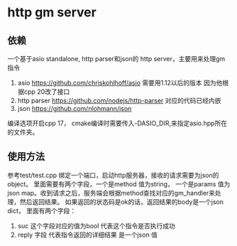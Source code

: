 
# http gm server
## 依赖
一个基于asio standalone, http parser和json的 http server，主要用来处理gm指令
1. asio https://github.com/chriskohlhoff/asio 需要用1.12以后的版本 因为他根据cpp 20改了接口
2. http parser https://github.com/nodejs/http-parser 对应的代码已经内嵌
3. json https://github.com/nlohmann/json

编译选项开启cpp 17， cmake编译时需要传入-DASIO_DIR,来指定asio.hpp所在的文件夹。

## 使用方法

参考test/test.cpp 绑定一个端口，启动http服务器，接收的请求需要为json的object。
里面需要有两个字段，一个是method 值为string， 一个是params 值为json map。收到请求之后，服务端会根据method查找对应的gm_handler来处理，然后返回结果。
如果返回的状态码是ok的话，返回结果的body是一个json dict， 里面有两个字段：
1. suc 这个字段对应的值为bool 代表这个指令是否执行成功
2. reply 字段 代表指令返回的详细结果 是一个json 值
